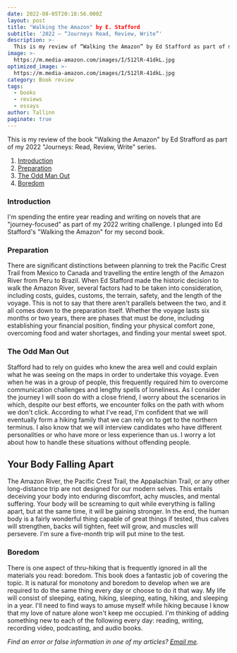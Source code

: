 ```yaml
---
date: 2022-08-05T20:18:56.000Z
layout: post
title: "Walking the Amazon" by E. Stafford
subtitle: '2022 — “Journeys Read, Review, Write”'
description: >-
  This is my review of “Walking the Amazon” by Ed Stafford as part of my 2022 — “Journeys Read, Review, Write” series.
image: >-
  https://m.media-amazon.com/images/I/512lR-41dkL.jpg
optimized_image: >-
  https://m.media-amazon.com/images/I/512lR-41dkL.jpg
category: Book review
tags:
  - books
  - reviews
  - essays
author: Tallinn
paginate: true
---
```


<!-- wp:paragraph -->
<p>This is my review of the book "Walking the Amazon" by Ed Strafford as part of my 2022 "Journeys: Read, Review, Write" series.</p>
<!-- /wp:paragraph -->

<!-- wp:more -->
<!--more-->
<!-- /wp:more -->

<!-- wp:table-of-contents {"headings":[{"content":"Introduction","level":3,"link":"https://nnillathub.wordpress.com/2022/08/05/book-review-walking-the-amazon-by-e-stafford/#introduction"},{"content":"Preparation","level":3,"link":"https://nnillathub.wordpress.com/2022/08/05/book-review-walking-the-amazon-by-e-stafford/#preparation"},{"content":"The Odd Man Out","level":3,"link":"https://nnillathub.wordpress.com/2022/08/05/book-review-walking-the-amazon-by-e-stafford/#the-odd-man-out"},{"content":"Your Body Falling Apart","level":2,"link":"https://nnillathub.wordpress.com/2022/08/05/book-review-walking-the-amazon-by-e-stafford/#your-body-falling-apart"},{"content":"Boredom","level":3,"link":"https://nnillathub.wordpress.com/2022/08/05/book-review-walking-the-amazon-by-e-stafford/#boredom"}]} -->
<ol><li><a class="wp-block-table-of-contents__entry" href="https://nnillathub.wordpress.com/2022/08/05/book-review-walking-the-amazon-by-e-stafford/#introduction">Introduction</a></li><li><a class="wp-block-table-of-contents__entry" href="https://nnillathub.wordpress.com/2022/08/05/book-review-walking-the-amazon-by-e-stafford/#preparation">Preparation</a></li><li><a class="wp-block-table-of-contents__entry" href="https://nnillathub.wordpress.com/2022/08/05/book-review-walking-the-amazon-by-e-stafford/#the-odd-man-out">The Odd Man Out</a></li><li><a class="wp-block-table-of-contents__entry" href="https://nnillathub.wordpress.com/2022/08/05/book-review-walking-the-amazon-by-e-stafford/#boredom">Boredom</a></li></ol>
<!-- /wp:table-of-contents -->

<!-- wp:heading {"level":3} -->
<h3 id="introduction">Introduction</h3>
<!-- /wp:heading -->

<!-- wp:paragraph -->
<p>I'm spending the entire year reading and writing on novels that are "journey-focused" as part of my 2022 writing challenge. I plunged into Ed Stafford's "Walking the Amazon" for my second book.</p>
<!-- /wp:paragraph -->

<!-- wp:heading {"level":3} -->
<h3 id="preparation">Preparation</h3>
<!-- /wp:heading -->

<!-- wp:paragraph -->
<p>There are significant distinctions between planning to trek the Pacific Crest Trail from Mexico to Canada and travelling the entire length of the Amazon River from Peru to Brazil. When Ed Stafford made the historic decision to walk the Amazon River, several factors had to be taken into consideration, including costs, guides, customs, the terrain, safety, and the length of the voyage. This is not to say that there aren't parallels between the two, and it all comes down to the preparation itself. Whether the voyage lasts six months or two years, there are phases that must be done, including establishing your financial position, finding your physical comfort zone, overcoming food and water shortages, and finding your mental sweet spot.</p>
<!-- /wp:paragraph -->

<!-- wp:heading {"level":3} -->
<h3 id="the-odd-man-out">The Odd Man Out</h3>
<!-- /wp:heading -->

<!-- wp:paragraph -->
<p>Stafford had to rely on guides who knew the area well and could explain what he was seeing on the maps in order to undertake this voyage. Even when he was in a group of people, this frequently required him to overcome communication challenges and lengthy spells of loneliness. As I consider the journey I will soon do with a close friend, I worry about the scenarios in which, despite our best efforts, we encounter folks on the path with whom we don't click. According to what I've read, I'm confident that we will eventually form a hiking family that we can rely on to get to the northern terminus. I also know that we will interview candidates who have different personalities or who have more or less experience than us. I worry a lot about how to handle these situations without offending people.</p>
<!-- /wp:paragraph -->

<!-- wp:heading -->
<h2 id="your-body-falling-apart">Your Body Falling Apart</h2>
<!-- /wp:heading -->

<!-- wp:paragraph -->
<p>The Amazon River, the Pacific Crest Trail, the Appalachian Trail, or any other long-distance trip are not designed for our modern selves. This entails deceiving your body into enduring discomfort, achy muscles, and mental suffering. Your body will be screaming to quit while everything is falling apart, but at the same time, it will be gaining stronger. In the end, the human body is a fairly wonderful thing capable of great things if tested, thus calves will strengthen, backs will tighten, feet will grow, and muscles will persevere. I'm sure a five-month trip will put mine to the test.</p>
<!-- /wp:paragraph -->

<!-- wp:heading {"level":3} -->
<h3 id="boredom">Boredom</h3>
<!-- /wp:heading -->

<!-- wp:paragraph -->
<p>There is one aspect of thru-hiking that is frequently ignored in all the materials you read: boredom. This book does a fantastic job of covering the topic. It is natural for monotony and boredom to develop when we are required to do the same thing every day or choose to do it that way. My life will consist of sleeping, eating, hiking, sleeping, eating, hiking, and sleeping in a year. I'll need to find ways to amuse myself while hiking because I know that my love of nature alone won't keep me occupied. I'm thinking of adding something new to each of the following every day: reading, writing, recording video, podcasting, and audio books.</p>
<!-- /wp:paragraph -->

<!-- wp:paragraph -->
<p><em>Find an error or false information in one of my articles? <a href="mailto:nnillatblog@gmail.com">Email me</a>.</em></p>
<!-- /wp:paragraph -->

